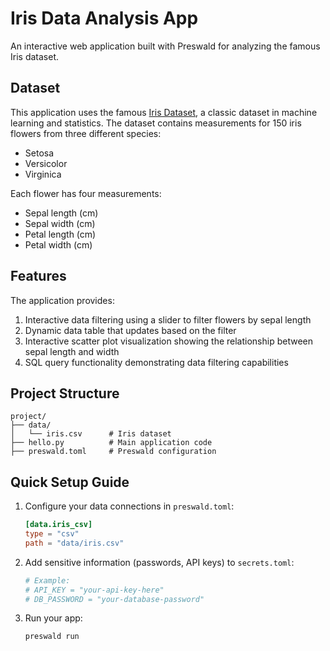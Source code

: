 # Iris Data Analysis App

An interactive web application built with Preswald for analyzing the famous Iris dataset.

## Dataset

This application uses the famous [Iris Dataset](https://archive.ics.uci.edu/ml/datasets/iris), a classic dataset in machine learning and statistics. The dataset contains measurements for 150 iris flowers from three different species:
- Setosa
- Versicolor
- Virginica

Each flower has four measurements:
- Sepal length (cm)
- Sepal width (cm)
- Petal length (cm)
- Petal width (cm)

## Features

The application provides:
1. Interactive data filtering using a slider to filter flowers by sepal length
2. Dynamic data table that updates based on the filter
3. Interactive scatter plot visualization showing the relationship between sepal length and width
4. SQL query functionality demonstrating data filtering capabilities


## Project Structure

```
project/
├── data/
│   └── iris.csv      # Iris dataset
├── hello.py          # Main application code
├── preswald.toml     # Preswald configuration
```

## Quick Setup Guide

1. Configure your data connections in `preswald.toml`:
   ```toml
   [data.iris_csv]
   type = "csv"
   path = "data/iris.csv"
   ```

2. Add sensitive information (passwords, API keys) to `secrets.toml`:
   ```toml
   # Example:
   # API_KEY = "your-api-key-here"
   # DB_PASSWORD = "your-database-password"
   ```

3. Run your app:
   ```bash
   preswald run
   ```